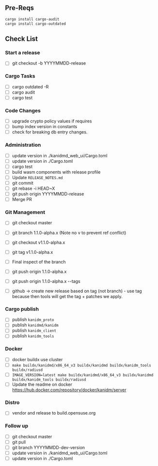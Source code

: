 ## Pre-Reqs

```bash
cargo install cargo-audit
cargo install cargo-outdated
```

## Check List

### Start a release

- [ ] git checkout -b YYYYMMDD-release

### Cargo Tasks

- [ ] cargo outdated -R
- [ ] cargo audit
- [ ] cargo test

### Code Changes

- [ ] upgrade crypto policy values if requires
- [ ] bump index version in constants
- [ ] check for breaking db entry changes.

### Administration

- [ ] update version in ./kanidmd\_web\_ui/Cargo.toml
- [ ] update version in ./Cargo.toml
- [ ] cargo test
- [ ] build wasm components with release profile
- [ ] Update `RELEASE_NOTES.md`
- [ ] git commit
- [ ] git rebase -i HEAD~X
- [ ] git push origin YYYYMMDD-release
- [ ] Merge PR

### Git Management

- [ ] git checkout master
- [ ] git branch 1.1.0-alpha.x (Note no v to prevent ref conflict)
- [ ] git checkout v1.1.0-alpha.x
- [ ] git tag v1.1.0-alpha.x

- [ ] Final inspect of the branch

- [ ] git push origin 1.1.0-alpha.x
- [ ] git push origin 1.1.0-alpha.x --tags

- [ ] github -> create new release based on tag (not branch) - use tag because then tools will get
      the tag + patches we apply.

### Cargo publish

- [ ] publish `kanidm_proto`
- [ ] publish `kanidmd/kanidm`
- [ ] publish `kanidm_client`
- [ ] publish `kanidm_tools`

### Docker

- [ ] docker buildx use cluster
- [ ] `make buildx/kanidmd/x86_64_v3 buildx/kanidmd buildx/kanidm_tools buildx/radiusd`
- [ ] `IMAGE_VERSION=latest make buildx/kanidmd/x86_64_v3 buildx/kanidmd buildx/kanidm_tools buildx/radiusd`
- [ ] Update the readme on docker https://hub.docker.com/repository/docker/kanidm/server

### Distro

- [ ] vendor and release to build.opensuse.org

### Follow up

- [ ] git checkout master
- [ ] git pull
- [ ] git branch YYYYMMDD-dev-version
- [ ] update version in ./kanidmd\_web\_ui/Cargo.toml
- [ ] update version in ./Cargo.toml
